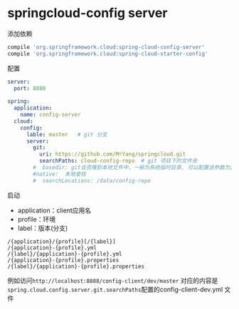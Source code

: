 # springcloud-config server

添加依赖

```groovy
compile 'org.springframework.cloud:spring-cloud-config-server'
compile 'org.springframework.cloud:spring-cloud-starter-config'
```

配置

```yaml
server:
  port: 8888
  
spring:
  application:
    name: config-server
  cloud:
    config:
      lable: master   # git 分支
      server:
        git:
          uri: https://github.com/MrYang/springcloud.git
          searchPaths: cloud-config-repo  # git 项目下的文件夹
        #  basedir: git会克隆到本地文件中，一般为系统临时目录, 可以配置该参数为其他目录
        #native:  本地查找
        #  searchLocations: /data/config-repo
```

启动

- application：client应用名
- profile：环境
- label：版本(分支)

```properties
/{application}/{profile}[/{label}]
/{application}-{profile}.yml
/{label}/{application}-{profile}.yml
/{application}-{profile}.properties
/{label}/{application}-{profile}.properties
```

例如访问`http://localhost:8888/config-client/dev/master` 对应的内容是
`spring.cloud.config.server.git.searchPaths`配置的config-client-dev.yml 文件
